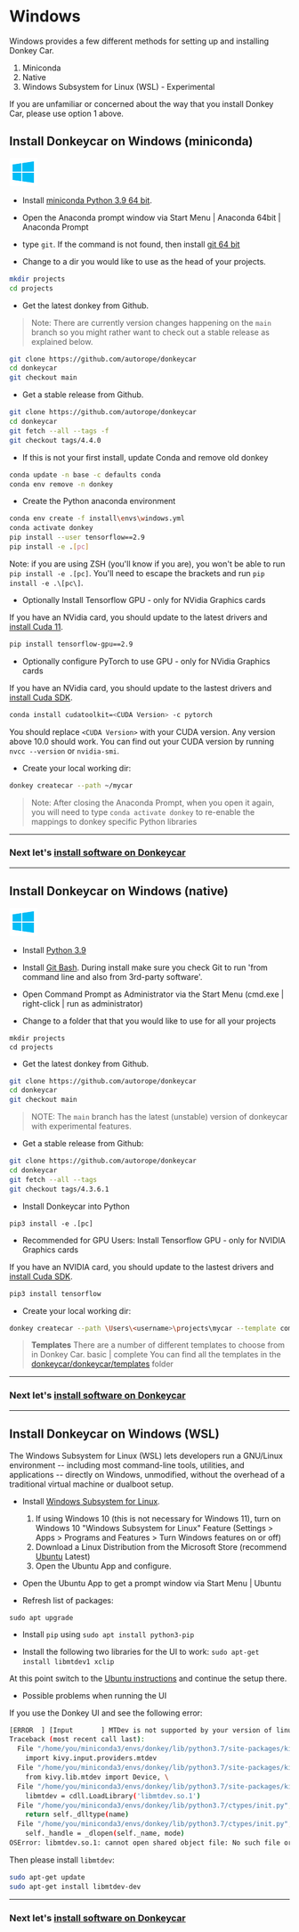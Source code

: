 # Windows

Windows provides a few different methods for setting up and installing Donkey Car.  

1. Miniconda
2. Native
3. Windows Subsystem for Linux (WSL) - Experimental

If you are unfamiliar or concerned about the way that you install Donkey Car, please use option 1 above.

## Install Donkeycar on Windows (miniconda)

![donkey](/assets/logos/windows_logo.png)

* Install [miniconda Python 3.9 64 bit](https://repo.anaconda.com/miniconda/Miniconda3-py39_23.3.1-0-Windows-x86_64.exe).

* Open the Anaconda prompt window via Start Menu | Anaconda 64bit | Anaconda Prompt

* type `git`. If the command is not found, then install [git 64 bit](https://git-scm.com/download/win)

* Change to a dir you would like to use as the head of your projects.

```bash
mkdir projects
cd projects
```

* Get the latest donkey from Github.

> Note: There are currently version changes happening on the `main` branch so you might rather want to check out a stable release as explained below.

```bash
git clone https://github.com/autorope/donkeycar
cd donkeycar
git checkout main
```

* Get a stable release from Github.

```bash
git clone https://github.com/autorope/donkeycar
cd donkeycar
git fetch --all --tags -f
git checkout tags/4.4.0
```

* If this is not your first install, update Conda and remove old donkey

```bash
conda update -n base -c defaults conda
conda env remove -n donkey
```

* Create the Python anaconda environment

```bash
conda env create -f install\envs\windows.yml
conda activate donkey
pip install --user tensorflow==2.9
pip install -e .[pc]
```
Note: if you are using ZSH (you'll know if you are), you won't be able to run `pip install -e .[pc]`. You'll need to escape the brackets and run `pip install -e .\[pc\]`.

* Optionally Install Tensorflow GPU - only for NVidia Graphics cards

If you have an NVidia card, you should update to the latest drivers and [install Cuda 11](https://developer.nvidia.com/cuda-11.0-download-archive). 

```bash
pip install tensorflow-gpu==2.9
```

* Optionally configure PyTorch to use GPU - only for NVidia Graphics cards

If you have an NVidia card, you should update to the lastest drivers and [install Cuda SDK](https://www.tensorflow.org/install/gpu#windows_setup). 

```bash
conda install cudatoolkit=<CUDA Version> -c pytorch
```

You should replace `<CUDA Version>` with your CUDA version. Any version above 10.0 should work. You can find out your CUDA version by running `nvcc --version` or `nvidia-smi`.

* Create your local working dir:

```bash
donkey createcar --path ~/mycar
```

> Note: After closing the Anaconda Prompt, when you open it again, you will need to 
> type ```conda activate donkey``` to re-enable the mappings to donkey specific 
> Python libraries

----
### Next let's [install software on Donkeycar](/guide/install_software/#step-2-install-software-on-donkeycar)

---

## Install Donkeycar on Windows (native)

![donkey](/assets/logos/windows_logo.png)

* Install [Python 3.9](https://www.python.org/downloads/)

* Install [Git Bash](https://gitforwindows.org/).  During install make sure you check Git to run 'from command line and also from 3rd-party software'.

* Open Command Prompt as Administrator via the Start Menu (cmd.exe | right-click | run as administrator)

* Change to a folder that that you would like to use for all your projects

```shell
mkdir projects
cd projects
```

* Get the latest donkey from Github.

```bash
git clone https://github.com/autorope/donkeycar
cd donkeycar
git checkout main
```

> NOTE:  The `main` branch has the latest (unstable) version of donkeycar with experimental features.

* Get a stable release from Github:

```bash
git clone https://github.com/autorope/donkeycar
cd donkeycar
git fetch --all --tags
git checkout tags/4.3.6.1
```

* Install Donkeycar into Python

```
pip3 install -e .[pc]
```

* Recommended for GPU Users: Install Tensorflow GPU - only for NVIDIA Graphics cards

If you have an NVIDIA card, you should update to the lastest drivers and [install Cuda SDK](https://www.tensorflow.org/install/gpu#windows_setup). 

```bash
pip3 install tensorflow
```

* Create your local working dir:

```bash
donkey createcar --path \Users\<username>\projects\mycar --template complete
```

> **Templates**
>  There are a number of different templates to choose from in Donkey Car.
>  basic | complete
>  You can find all the templates in the [donkeycar/donkeycar/templates](https://github.com/autorope/donkeycar/tree/dev/donkeycar/templates) folder

---
### Next let's [install software on Donkeycar](/guide/install_software/#step-2-install-software-on-donkeycar)
---


## Install Donkeycar on Windows (WSL)

The Windows Subsystem for Linux (WSL) lets developers run a GNU/Linux environment -- including most command-line tools, utilities, and applications -- directly on Windows, unmodified, without the overhead of a traditional virtual machine or dualboot setup.

* Install [Windows Subsystem for Linux](https://docs.microsoft.com/en-us/windows/wsl/install-win10).
  1.  If using Windows 10 (this is not necessary for Windows 11), turn on Windows 10 "Windows Subsystem for Linux" Feature (Settings > Apps > Programs and Features > Turn Windows features on or off)
  2.  Download a Linux Distribution from the Microsoft Store (recommend [Ubuntu](https://www.microsoft.com/en-us/p/ubuntu/9nblggh4msv6?activetab=pivot:overviewtab) Latest)
  3.  Open the Ubuntu App and configure.

* Open the Ubuntu App to get a prompt window via Start Menu | Ubuntu

* Refresh list of packages:

```sudo apt update
sudo apt upgrade
```

* Install `pip` using `sudo apt install python3-pip`

* Install the following two libraries for the UI to work: `sudo apt-get install libmtdev1 xclip`

At this point switch to the [Ubuntu instructions](http://docs.donkeycar.com/guide/host_pc/setup_ubuntu/) and continue the setup there.

* Possible problems when running the UI

If you use the Donkey UI and see the following error:
```bash
[ERROR  ] [Input       ] MTDev is not supported by your version of linux
Traceback (most recent call last):
  File "/home/you/miniconda3/envs/donkey/lib/python3.7/site-packages/kivy/input/providers/init.py", line 41, in <module>
    import kivy.input.providers.mtdev
  File "/home/you/miniconda3/envs/donkey/lib/python3.7/site-packages/kivy/input/providers/mtdev.py", line 84, in <module>
    from kivy.lib.mtdev import Device, \
  File "/home/you/miniconda3/envs/donkey/lib/python3.7/site-packages/kivy/lib/mtdev.py", line 29, in <module>
    libmtdev = cdll.LoadLibrary('libmtdev.so.1')
  File "/home/you/miniconda3/envs/donkey/lib/python3.7/ctypes/init.py", line 442, in LoadLibrary
    return self._dlltype(name)
  File "/home/you/miniconda3/envs/donkey/lib/python3.7/ctypes/init.py", line 364, in init
    self._handle = _dlopen(self._name, mode)
OSError: libmtdev.so.1: cannot open shared object file: No such file or directory

```
Then please install `libmtdev`:
```bash
sudo apt-get update
sudo apt-get install libmtdev-dev
```

---
### Next let's [install software on Donkeycar](/guide/install_software/#step-2-install-software-on-donkeycar)
